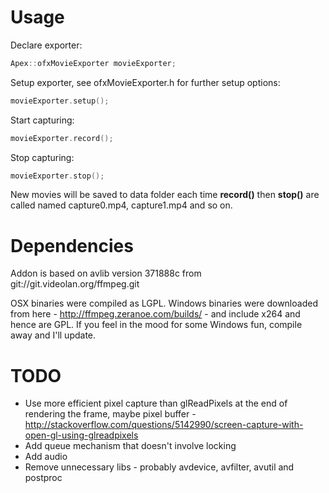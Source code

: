 # Usage
Declare exporter:

```cpp
Apex::ofxMovieExporter movieExporter;
```

Setup exporter, see ofxMovieExporter.h for further setup options:

```cpp
movieExporter.setup();
```

Start capturing:

```cpp
movieExporter.record();
```

Stop capturing:

```cpp
movieExporter.stop();
```

New movies will be saved to data folder each time **record()** then **stop()** are called named capture0.mp4, capture1.mp4 and so on.

# Dependencies
Addon is based on avlib version 371888c from git://git.videolan.org/ffmpeg.git

OSX binaries were compiled as LGPL.  Windows binaries were downloaded from here - http://ffmpeg.zeranoe.com/builds/ - and include x264 and hence are GPL.  If you feel in the mood for some Windows fun, compile away and I'll update.

# TODO
* Use more efficient pixel capture than glReadPixels at the end of rendering the frame, maybe pixel buffer - http://stackoverflow.com/questions/5142990/screen-capture-with-open-gl-using-glreadpixels
* Add queue mechanism that doesn't involve locking
* Add audio
* Remove unnecessary libs - probably avdevice, avfilter, avutil and postproc
